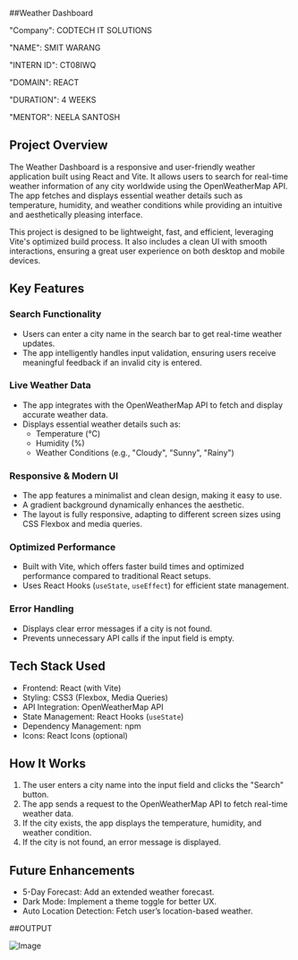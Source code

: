 ##Weather Dashboard

"Company": CODTECH IT SOLUTIONS

"NAME": SMIT WARANG

"INTERN ID": CT08IWQ

"DOMAIN": REACT

"DURATION": 4 WEEKS

"MENTOR": NEELA SANTOSH

## Project Overview  
The Weather Dashboard is a responsive and user-friendly weather application built using React and Vite. It allows users to search for real-time weather information of any city worldwide using the OpenWeatherMap API. The app fetches and displays essential weather details such as temperature, humidity, and weather conditions while providing an intuitive and aesthetically pleasing interface.  

This project is designed to be lightweight, fast, and efficient, leveraging Vite's optimized build process. It also includes a clean UI with smooth interactions, ensuring a great user experience on both desktop and mobile devices.  

## Key Features  

### Search Functionality  
- Users can enter a city name in the search bar to get real-time weather updates.  
- The app intelligently handles input validation, ensuring users receive meaningful feedback if an invalid city is entered.  

### Live Weather Data  
- The app integrates with the OpenWeatherMap API to fetch and display accurate weather data.  
- Displays essential weather details such as:  
  - Temperature (°C)  
  - Humidity (%)  
  - Weather Conditions (e.g., "Cloudy", "Sunny", "Rainy")  

### Responsive & Modern UI  
- The app features a minimalist and clean design, making it easy to use.  
- A gradient background dynamically enhances the aesthetic.  
- The layout is fully responsive, adapting to different screen sizes using CSS Flexbox and media queries.  

### Optimized Performance  
- Built with Vite, which offers faster build times and optimized performance compared to traditional React setups.  
- Uses React Hooks (`useState`, `useEffect`) for efficient state management.

### Error Handling  
- Displays clear error messages if a city is not found.  
- Prevents unnecessary API calls if the input field is empty.  

## Tech Stack Used  

- Frontend: React (with Vite)  
- Styling: CSS3 (Flexbox, Media Queries)  
- API Integration: OpenWeatherMap API  
- State Management: React Hooks (`useState`)  
- Dependency Management: npm  
- Icons: React Icons (optional)  

## How It Works  

1. The user enters a city name into the input field and clicks the "Search" button.  
2. The app sends a request to the OpenWeatherMap API to fetch real-time weather data.  
3. If the city exists, the app displays the temperature, humidity, and weather condition.  
4. If the city is not found, an error message is displayed.  

## Future Enhancements 
 - 5-Day Forecast: Add an extended weather forecast.
 - Dark Mode: Implement a theme toggle for better UX.
 - Auto Location Detection: Fetch user’s location-based weather.  

##OUTPUT

![Image](https://github.com/user-attachments/assets/b4f20d5f-54f4-4007-bb18-5af4bacc8a73)
